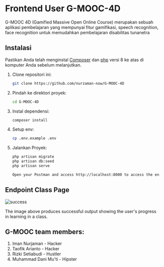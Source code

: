 # Frontend User G-MOOC-4D

G-MOOC 4D (Gamified Massive Open Online Course) merupakan sebuah aplikasi pembelajaran  yang mempunyai fitur gamifikasi, speech recognition, face recognition untuk memudahkan pembelajaran disabilitas tunanetra

## Instalasi

Pastikan Anda telah menginstal [Composer](https://getcomposer.org/) dan [php](https://php.net) versi 8 ke atas di komputer Anda sebelum melanjutkan.

1. Clone repositori ini:
   ```bash
   git clone https://github.com/nurzaman-now/G-MOOC-4D
2. Pindah ke direktori proyek:
   ```bash
   cd G-MOOC-4D
3. Instal dependensi:
   ```bash
   composer install
4. Setup env:
   ```bash
   cp .env.example .env 
7. Jalankan Proyek:
   ```bash
   php artisan migrate
   php artisan db:seed
   php artisan serve

   Open your Postman and access http://localhost:8000 to access the endpoint.
   
## Endpoint Class Page

![success](https://github.com/nurzaman-now/G-MOOC-4D/assets/68520415/d73c532b-3602-44fc-8573-a5b143cb4ab7)

The image above produces successful output showing the user's progress in learning in a class.

## G-MOOC team members:
1. Iman Nurjaman - Hacker
2. Taofik Arianto - Hacker
3. Rizki Setiabudi - Hustler
4. Muhammad Dani Mu'ti - Hipster
